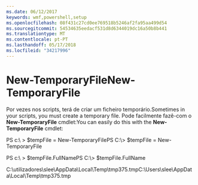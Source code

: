 ```yaml
---
ms.date: 06/12/2017
keywords: wmf,powershell,setup
ms.openlocfilehash: 08f431c27cd0ee769518b5246af2fa95aa499d54
ms.sourcegitcommit: 54534635eedacf531d8d6344019dc16a50b8b441
ms.translationtype: MT
ms.contentlocale: pt-PT
ms.lasthandoff: 05/17/2018
ms.locfileid: "34217996"
---
```

# <a name="new-temporaryfile"></a><span data-ttu-id="6ce2f-102">New-TemporaryFile</span><span class="sxs-lookup"><span data-stu-id="6ce2f-102">New-TemporaryFile</span></span>
<span data-ttu-id="6ce2f-103">Por vezes nos scripts, terá de criar um ficheiro temporário.</span><span class="sxs-lookup"><span data-stu-id="6ce2f-103">Sometimes in your scripts, you must create a temporary file.</span></span> <span data-ttu-id="6ce2f-104">Pode facilmente fazê-com o **New-TemporaryFile** cmdlet:</span><span class="sxs-lookup"><span data-stu-id="6ce2f-104">You can easily do this with the **New-TemporaryFile** cmdlet:</span></span>

<span data-ttu-id="6ce2f-105">PS c:\\ &gt; $tempFile = New-TemporaryFile</span><span class="sxs-lookup"><span data-stu-id="6ce2f-105">PS C:\\&gt; $tempFile = New-TemporaryFile</span></span>

<span data-ttu-id="6ce2f-106">PS c:\\ &gt; $tempFile.FullName</span><span class="sxs-lookup"><span data-stu-id="6ce2f-106">PS C:\\&gt; $tempFile.FullName</span></span>

<span data-ttu-id="6ce2f-107">C:\\utilizadores\\slee\\AppData\\Local\\Temp\\tmp375.tmp</span><span class="sxs-lookup"><span data-stu-id="6ce2f-107">C:\\Users\\slee\\AppData\\Local\\Temp\\tmp375.tmp</span></span>
